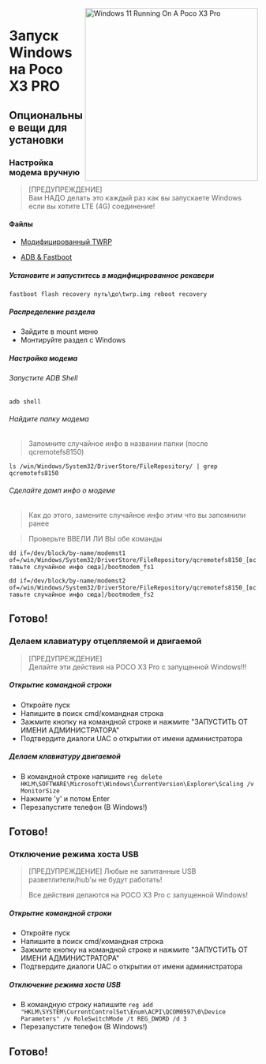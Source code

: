 <img align="right" src="https://github.com/woa-vayu/src_vayu_windows/blob/main/2Poco X3 Pro Windows.png" width="350" alt="Windows 11 Running On A Poco X3 Pro">


# Запуск Windows на Poco X3 PRO

## Опциональные вещи для установки


### Настройка модема вручную

> [ПРЕДУПРЕЖДЕНИЕ]  
> Вам НАДО делать это каждый раз как вы запускаете Windows если вы хотите LTE (4G) соединение!

#### Файлы

- [Модифицированный TWRP](../../../releases/Recoveries)

- [ADB & Fastboot](https://developer.android.com/studio/releases/platform-tools)

##### Установите и запуститесь в модифицированное рекавери

```fastboot flash recovery путь\до\twrp.img reboot recovery```

##### Распределение раздела

- Зайдите в mount меню
- Монтируйте раздел с Windows

##### Настройка модема

###### Запустите ADB Shell

```adb shell```

###### Найдите папку модема

> Запомните случайное инфо в названии папки (после qcremotefs8150)

```ls /win/Windows/System32/DriverStore/FileRepository/ | grep qcremotefs8150```

###### Сделайте дамп инфо о модеме

> Как до этого, замените случайное инфо этим что вы запомнили ранее

> Проверьте ВВЕЛИ ЛИ ВЫ обе команды

```dd if=/dev/block/by-name/modemst1 of=/win/Windows/System32/DriverStore/FileRepository/qcremotefs8150_[вставьте случайное инфо сюда]/bootmodem_fs1```

```dd if=/dev/block/by-name/modemst2 of=/win/Windows/System32/DriverStore/FileRepository/qcremotefs8150_[вставьте случайное инфо сюда]/bootmodem_fs2```

## Готово!




### Делаем клавиатуру отцепляемой и двигаемой

> [ПРЕДУПРЕЖДЕНИЕ]  
> Делайте эти действия на POCO X3 Pro с запущенной Windows!!!

##### Открытие командной строки

- Откройте пуск
- Напишите в поиск cmd/командная строка
- Зажмите кнопку на командной строке и нажмите "ЗАПУСТИТЬ ОТ ИМЕНИ АДМИНИСТРАТОРА"
- Подтвердите диалоги UAC о открытии от имени администратора

##### Делаем клавиатуру двигаемой

- В командной строке напишите ```reg delete HKLM\SOFTWARE\Microsoft\Windows\CurrentVersion\Explorer\Scaling /v MonitorSize```
- Нажмите 'y' и потом Enter
- Перезапустите телефон (В Windows!)

## Готово!




### Отключение режима хоста USB

> [ПРЕДУПРЕЖДЕНИЕ]
>  Любые не запитанные USB разветлители/hub'ы не будут работать!
>
> Все действия делаются на POCO X3 Pro с запущенной Windows!

##### Открытие командной строки

- Откройте пуск
- Напишите в поиск cmd/командная строка
- Зажмите кнопку на командной строке и нажмите "ЗАПУСТИТЬ ОТ ИМЕНИ АДМИНИСТРАТОРА"
- Подтвердите диалоги UAC о открытии от имени администратора

##### Отключение режима хоста USB

- В командную строку напишите ```reg add "HKLM\SYSTEM\CurrentControlSet\Enum\ACPI\QCOM0597\0\Device Parameters" /v RoleSwitchMode /t REG_DWORD /d 3```
- Перезапустите телефон (В Windows!)

## Готово!
